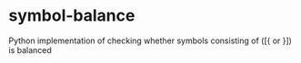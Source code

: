 # symbol-balance
Python implementation of checking whether symbols consisting of ([{ or }]) is balanced
